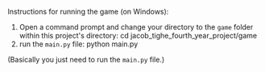 
Instructions for running the game (on Windows):

1) Open a command prompt and change your directory to the `game` folder within this project's directory:
    cd jacob_tighe_fourth_year_project/game
2) run the `main.py` file:
    python main.py

(Basically you just need to run the `main.py` file.)